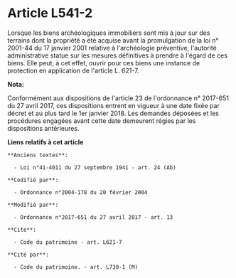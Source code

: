 # Article L541-2

Lorsque les biens archéologiques immobiliers sont mis à jour sur des terrains dont la propriété a été acquise avant la
promulgation de la loi n° 2001-44 du 17 janvier 2001 relative à l'archéologie préventive, l'autorité administrative statue
sur les mesures définitives à prendre à l'égard de ces biens. Elle peut, à cet effet, ouvrir pour ces biens une instance de
protection en application de l'article L. 621-7.

**Nota:**

Conformément aux dispositions de l'article 23 de l'ordonnance n° 2017-651 du 27 avril 2017, ces dispositions entrent en
vigueur à une date fixée par décret et au plus tard le 1er janvier 2018. Les demandes déposées et les procédures engagées
avant cette date demeurent régies par les dispositions antérieures.

**Liens relatifs à cet article**

	**Anciens textes**:

	  - Loi n°41-4011 du 27 septembre 1941 - art. 24 (Ab)

	**Codifié par**:

	  - Ordonnance n°2004-178 du 20 février 2004

	**Modifié par**:

	  - Ordonnance n°2017-651 du 27 avril 2017 - art. 13

	**Cite**:

	  - Code du patrimoine - art. L621-7

	**Cité par**:

	  - Code du patrimoine. - art. L730-1 (M)

